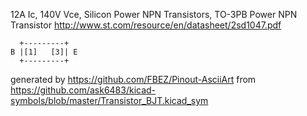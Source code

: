 12A Ic, 140V Vce, Silicon Power NPN Transistors, TO-3PB
Power NPN Transistor
http://www.st.com/resource/en/datasheet/2sd1047.pdf


	  +---------+
	B |[1]   [3]| E
	  +---------+


generated by https://github.com/FBEZ/Pinout-AsciiArt from https://github.com/ask6483/kicad-symbols/blob/master/Transistor_BJT.kicad_sym